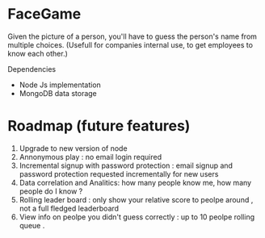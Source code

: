 FaceGame
========

Given the picture of a person, you'll have to guess the person's name from multiple choices. 
(Usefull for companies internal use, to get employees to know each other.)

Dependencies
* Node Js implementation
* MongoDB data storage

Roadmap (future features) 
=======


1. Upgrade to new version of node 
2. Annonymous play : no email login required
3. Incremental signup with password protection  : email signup and password protection requested incrementally for new users 
4. Data correlation and Analitics: how many people know me, how many people do I know  ? 
5. Rolling leader board : only show your relative score to peolpe around , not a full fledged leaderboard
6. View info on peolpe you didn't guess correctly : up to 10 peolpe rolling queue . 
